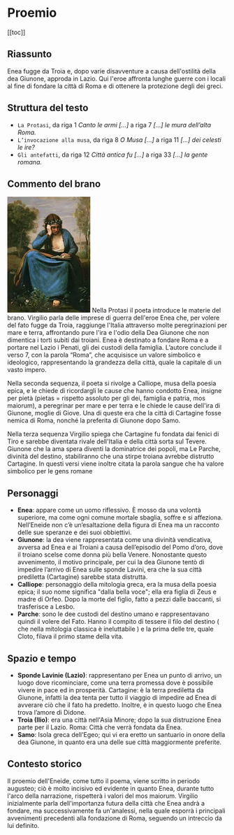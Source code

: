 # Proemio

[[toc]]

## Riassunto

Enea fugge da Troia e, dopo varie disavventure a causa dell'ostilità della dea Giunone, approda in Lazio.  Qui l'eroe affronta lunghe guerre con i locali al fine di fondare la città di Roma e di ottenere la protezione degli dei greci.

## Struttura del testo

- `La Protasi`, da riga 1 *Canto le armi […]* a riga 7 *[…] le mura dell’alta Roma.*
- `L’invocazione alla musa`, da riga 8 *O Musa […]* a riga 11 *[…] dei celesti le ire?*
- `Gli antefatti`, da riga 12 *Città antica fu […]* a riga 33 *[…] la gente romana.*

## Commento del brano

![](../img/epica/proemio.jpg)
Nella Protasi il poeta introduce le materie del brano. Virgilio parla delle imprese di guerra dell'eroe Enea che, per volere del fato fugge da Troia, raggiunge l'Italia attraverso molte peregrinazioni per mare e terra, affrontando pure l'ira e l'odio della Dea Giunone che non dimentica i torti subiti dai troiani. Enea è destinato a fondare Roma e a portare nel Lazio i Penati, gli dei custodi della famiglia. L’autore conclude il verso 7, con la parola “Roma”, che acquisisce un valore simbolico e ideologico, rappresentando la grandezza della città, quale la capitale di un vasto impero.

Nella seconda sequenza, il poeta si rivolge a Calliope, musa della poesia epica, e le chiede di ricordargli le cause che hanno condotto Enea, insigne per pietà (pietas = rispetto assoluto per gli dei, famiglia e patria, mos maiorum), a peregrinar per mare e per terra e le chiede le cause dell'ira di Giunone, moglie di Giove. Una di queste era che la città di Cartagine fosse nemica di Roma, nonché la preferita di Giunone dopo Samo.

Nella terza sequenza Virgilio spiega che Cartagine fu fondata dai fenici di Tiro e sarebbe diventata rivale dell'Italia e della città sorta sul Tevere. Giunone che la ama spera diventi la dominatrice dei popoli, ma Le Parche, divinità del destino, stabiliranno che una stirpe troiana avrebbe distrutto Cartagine. In questi versi viene inoltre citata la parola sangue che ha valore simbolico per le gens romane

## Personaggi

- **Enea**: appare come un uomo riflessivo. È mosso da una volontà superiore, ma come ogni comune mortale sbaglia, soffre e si affeziona. Nell’Eneide non c’è un’esaltazione della figura di Enea ma un racconto delle sue speranze e dei suoi obbiettivi.
- **Giunone**: la dea viene rappresentata come una divinità vendicativa, avversa ad Enea e ai Troiani a causa dell’episodio del Pomo d’oro, dove il troiano scelse come donna più bella Venere. Nonostante questo avvenimento, il motivo principale, per cui la dea Giunone tentò di impedire l’arrivo di Enea sulle sponde Lavini, era che la sua città prediletta (Cartagine) sarebbe stata distrutta.
- **Calliope**: personaggio della mitologia greca, era la musa della poesia epica; il suo nome significa "dalla bella voce"; ella era figlia di Zeus e madre di Orfeo. Dopo la morte del figlio, fatto a pezzi dalle baccanti, si trasferisce a Lesbo.
- **Parche**: sono le dee custodi del destino umano e rappresentavano quindi il volere del Fato. Hanno il compito di tessere il filo del destino ( che nella mitologia classica è ineluttabile ) e la prima delle tre, quale Cloto, filava il primo stame della vita.

## Spazio e tempo

- **Sponde Lavinie (Lazio)**: rappresentano per Enea un punto di arrivo, un luogo dove ricominciare, come una terra promessa dove è possibile vivere in pace ed in prosperità.
Cartagine: è la terra prediletta da Giunone, infatti la dea tenta per tutto il viaggio di impedire ad Enea di avverare ciò che il fato ha predetto. Inoltre, è in questo luogo che Enea trova l’amore di Didone.
- **Troia (Ilio)**: era una città nell'Asia Minore; dopo la sua distruzione Enea parte per il Lazio.
Roma: Città che verrà fondata da Enea.
- **Samo**: Isola greca dell'Egeo; qui vi era eretto un santuario in onore della dea Giunone, in quanto era una delle sue città maggiormente preferite.

## Contesto storico

Il proemio dell'Eneide, come tutto il poema, viene scritto in periodo augusteo; ciò è molto incisivo ed evidente in quanto Enea, durante tutto l'arco della narrazione, rispetterà i valori del mos maiorum. Virgilio inizialmente parla dell'importanza futura della città che Enea andrà a fondare, ma successivamente fa un'analessi, nella quale esporrà i principali avvenimenti precedenti alla fondazione di Roma, seguendo un intreccio da lui definito.
